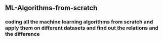 ## ML-Algorithms-from-scratch
### coding all the machine learning algorithms from scratch and apply them on different datasets and find out the relations and the difference
